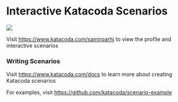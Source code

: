 # Interactive Katacoda Scenarios

[![](http://shields.katacoda.com/katacoda/samirparhi/count.svg)](https://www.katacoda.com/samirparhi "Get your profile on Katacoda.com")

Visit https://www.katacoda.com/samirparhi to view the profile and interactive scenarios

### Writing Scenarios
Visit https://www.katacoda.com/docs to learn more about creating Katacoda scenarios

For examples, visit https://github.com/katacoda/scenario-example
